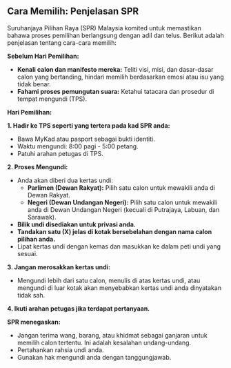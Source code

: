 ## Cara Memilih: Penjelasan SPR

Suruhanjaya Pilihan Raya (SPR) Malaysia komited untuk memastikan bahawa proses pemilihan berlangsung dengan adil dan telus. Berikut adalah penjelasan tentang cara-cara memilih:

**Sebelum Hari Pemilihan:**

* **Kenali calon dan manifesto mereka:** Teliti visi, misi, dan dasar-dasar calon yang bertanding, hindari memilih berdasarkan emosi atau isu yang tidak benar.
* **Fahami proses pemungutan suara:** Ketahui tatacara dan prosedur di tempat mengundi (TPS).

**Hari Pemilihan:**

**1. Hadir ke TPS seperti yang tertera pada kad SPR anda:**

* Bawa MyKad atau pasport sebagai bukti identiti.
* Waktu mengundi: 8:00 pagi - 5:00 petang.
* Patuhi arahan petugas di TPS.

**2. Proses Mengundi:**

* Anda akan diberi dua kertas undi:
    * **Parlimen (Dewan Rakyat):** Pilih satu calon untuk mewakili anda di Dewan Rakyat.
    * **Negeri (Dewan Undangan Negeri):** Pilih satu calon untuk mewakili anda di Dewan Undangan Negeri (kecuali di Putrajaya, Labuan, dan Sarawak).
* **Bilik undi disediakan untuk privasi anda.**
* **Tandakan satu (X) jelas di kotak bersebelahan dengan nama calon pilihan anda.**
* Lipat kertas undi dengan kemas dan masukkan ke dalam peti undi yang sesuai.

**3. Jangan merosakkan kertas undi:**

* Mengundi lebih dari satu calon, menulis di atas kertas undi, atau mengundi di luar kotak akan menyebabkan kertas undi anda dinyatakan tidak sah.

**4. Ikuti arahan petugas jika terdapat pertanyaan.**

**SPR menegaskan:**

* Jangan terima wang, barang, atau khidmat sebagai ganjaran untuk memilih calon tertentu. Ini adalah kesalahan undang-undang.
* Pertahankan rahsia undi anda.
* Gunakan hak mengundi anda dengan tanggungjawab.